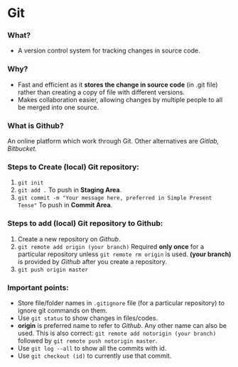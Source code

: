 # Git
### What?
- A version control system for tracking changes in source code.

### Why?
- Fast and efficient as it **stores the change in source code** (in .git file) rather than creating a copy of file with different versions.
- Makes collaboration easier, allowing changes by multiple people to all be merged into one source.

### What is Github?
An online platform which work through Git. Other alternatives are *Gitlab, Bitbucket.*

### Steps to Create (local) Git repository:
1. `git init`
2. `git add .` To push in **Staging Area**.
3. `git commit -m "Your message here, preferred in Simple Present Tense"` To push in **Commit Area**.

### Steps to add (local) Git repository to Github:
1. Create a new repository on *Github*.
2. `git remote add origin (your branch)` Required **only once** for a particular repository unless `git remote rm origin` is used. **(your branch)** is provided by *Github* after you create a repository.
3. `git push origin master`

### Important points:
- Store file/folder names in `.gitignore` file (for a particular repository) to ignore git commands on them.
- Use `git status` to show changes in files/codes. 
- **origin** is preferred name to refer to *Github*. Any other name can also be used. This is also correct: `git remote add notorigin (your branch)` followed by `git remote push notorigin master`.
- Use `git log --all` to show all the commits with id.
- Use `git checkout (id)` to currently use that commit.
